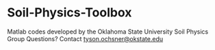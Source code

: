 # Soil-Physics-Toolbox
Matlab codes developed by the Oklahoma State University Soil Physics Group
Questions? Contact tyson.ochsner@okstate.edu
